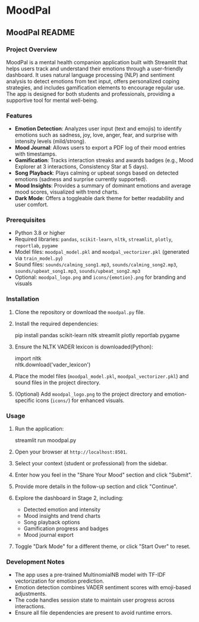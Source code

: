 # MoodPal

## **MoodPal README**

### **Project Overview**  
MoodPal is a mental health companion application built with Streamlit that helps users track and understand their emotions through a user-friendly dashboard. It uses natural language processing (NLP) and sentiment analysis to detect emotions from text input, offers personalized coping strategies, and includes gamification elements to encourage regular use. The app is designed for both students and professionals, providing a supportive tool for mental well-being.

### **Features**  
- **Emotion Detection**: Analyzes user input (text and emojis) to identify emotions such as sadness, joy, love, anger, fear, and surprise with intensity levels (mild/strong).  
- **Mood Journal**: Allows users to export a PDF log of their mood entries with timestamps.  
- **Gamification**: Tracks interaction streaks and awards badges (e.g., Mood Explorer at 3 interactions, Consistency Star at 5 days).  
- **Song Playback**: Plays calming or upbeat songs based on detected emotions (sadness and surprise currently supported).  
- **Mood Insights**: Provides a summary of dominant emotions and average mood scores, visualized with trend charts.  
- **Dark Mode**: Offers a toggleable dark theme for better readability and user comfort.  

### **Prerequisites**  
- Python 3.8 or higher  
- Required libraries: `pandas`, `scikit-learn`, `nltk`, `streamlit`, `plotly`, `reportlab`, `pygame`  
- Model files: `moodpal_model.pkl` and `moodpal_vectorizer.pkl` (generated via `train_model.py`)  
- Sound files: `sounds/calming_song1.mp3`, `sounds/calming_song2.mp3`, `sounds/upbeat_song1.mp3`, `sounds/upbeat_song2.mp3`  
- Optional: `moodpal_logo.png` and `icons/{emotion}.png` for branding and visuals  

### **Installation**  
1. Clone the repository or download the `moodpal.py` file.  
2. Install the required dependencies:  

   pip install pandas scikit-learn nltk streamlit plotly reportlab pygame  

3. Ensure the NLTK VADER lexicon is downloaded(Python):  

   import nltk  
   nltk.download('vader_lexicon')  
 
4. Place the model files (`moodpal_model.pkl`, `moodpal_vectorizer.pkl`) and sound files in the project directory.  
5. (Optional) Add `moodpal_logo.png` to the project directory and emotion-specific icons (`icons/`) for enhanced visuals.  

### **Usage**  
1. Run the application:  

   streamlit run moodpal.py  
  
2. Open your browser at `http://localhost:8501`.  
3. Select your context (student or professional) from the sidebar.  
4. Enter how you feel in the "Share Your Mood" section and click "Submit".  
5. Provide more details in the follow-up section and click "Continue".  
6. Explore the dashboard in Stage 2, including:  
   - Detected emotion and intensity  
   - Mood insights and trend charts  
   - Song playback options  
   - Gamification progress and badges  
   - Mood journal export  
7. Toggle "Dark Mode" for a different theme, or click "Start Over" to reset.  

### **Development Notes**  
- The app uses a pre-trained MultinomialNB model with TF-IDF vectorization for emotion prediction.  
- Emotion detection combines VADER sentiment scores with emoji-based adjustments.  
- The code handles session state to maintain user progress across interactions.  
- Ensure all file dependencies are present to avoid runtime errors.  
